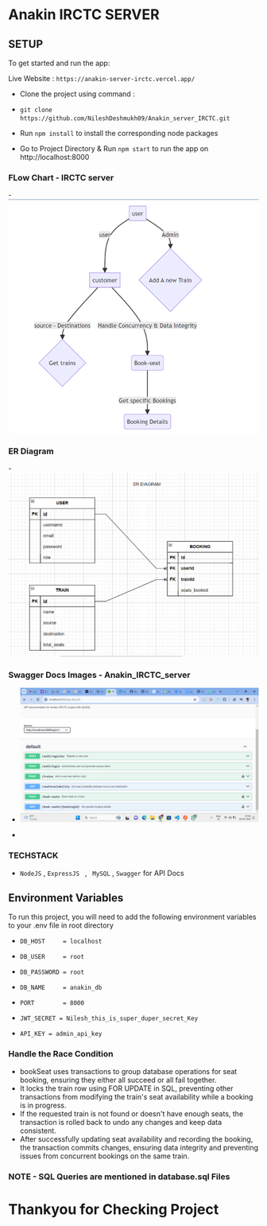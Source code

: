 # Anakin IRCTC SERVER

## SETUP
 
To get started and run the app:

Live Website : `https://anakin-server-irctc.vercel.app/`

- Clone the project using command : 

- ` git clone https://github.com/NileshDeshmukh09/Anakin_server_IRCTC.git `

- Run ` npm install ` to install the corresponding node packages

- Go to Project Directory &  Run ` npm start ` to run the app on http://localhost:8000

### FLow Chart - IRCTC server
-![FlowChart](https://github.com/NileshDeshmukh09/Anakin_server_IRCTC/blob/master/src/Images/flow-chart-IRCTC.png?raw=true)


### ER Diagram 
-![ERDiagram](https://github.com/NileshDeshmukh09/Anakin_server_IRCTC/blob/master/src/Images/ER-Diagram-IRCTC.png?raw=true)


### Swagger Docs Images - Anakin_IRCTC_server

- ![SwaggerAPI](https://github.com/NileshDeshmukh09/Anakin_server_IRCTC/blob/master/src/Images/swagger-Docs.png?raw=true)

- 
### TECHSTACK 

 - `NodeJS` , `ExpressJS ` , ` MySQL` , ` Swagger ` for API Docs







## Environment Variables

To run this project, you will need to add the following environment variables to your .env file in root directory

- ` DB_HOST     = localhost `
- ` DB_USER     = root `
- ` DB_PASSWORD = root `
- ` DB_NAME     = anakin_db `
- ` PORT        = 8000 `

- ` JWT_SECRET = Nilesh_this_is_super_duper_secret_Key `
- ` API_KEY = admin_api_key `

### Handle the Race Condition 

-  bookSeat uses transactions to group database operations for seat booking, ensuring they either all succeed or all fail together.
-  It locks the train row using FOR UPDATE in SQL, preventing other transactions from modifying the train's seat availability while a booking is in progress.
- If the requested train is not found or doesn't have enough seats, the transaction is rolled back to undo any changes and keep data consistent.
- After successfully updating seat availability and recording the booking, the transaction commits changes, ensuring data integrity and preventing issues from concurrent bookings on the same train.

### NOTE - SQL Queries are mentioned in database.sql Files 


# Thankyou for Checking Project
